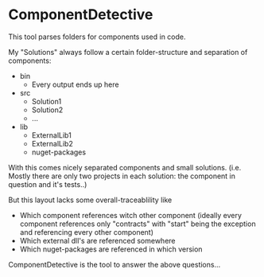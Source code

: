# ComponentDetective
This tool parses folders for components used in code.

My "Solutions" always follow a certain folder-structure and separation of components:

 - bin 
	 - Every output ends up here
 - src
	 - Solution1
	 - Solution2
	 - ...
 - lib
	 - ExternalLib1
	 - ExternalLib2
	 - nuget-packages


With this comes nicely separated components and small solutions. (i.e. Mostly there are only two projects in each solution: the component in question and it's tests..)

But this layout lacks some overall-traceablility like

 - Which component references witch other component (ideally every component references only "contracts" with "start" being the exception and referencing every other component)
 - Which external dll's are referenced somewhere
 - Which nuget-packages are referenced in which version

ComponentDetective is the tool to answer the above questions... 